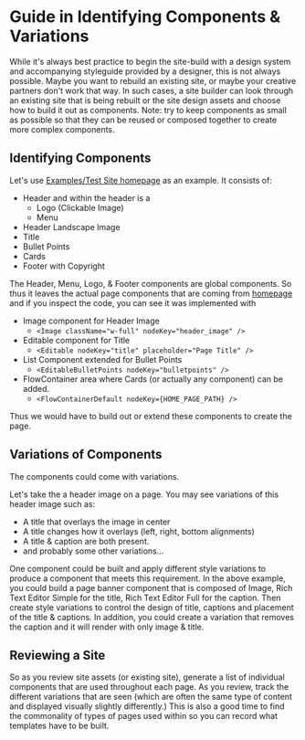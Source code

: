 # Guide in Identifying Components & Variations

While it's always best practice to begin the site-build with a design system
and accompanying styleguide provided by a designer, this is not always possible.
Maybe you want to rebuild an existing site, or maybe your creative partners
don't work that way. In such cases, a site builder can look through an existing
site that is being rebuilt or the site design assets and choose how to build it
out as components. Note: try to keep components as small as
possible so that they can be reused or composed together to create more complex
components.

## Identifying Components

Let's use
[Examples/Test Site homepage](https://johnsonandjohnson.github.io/Bodiless-JS/#/About/GettingStarted?id=launch-the-test-site)
as an example. It consists of:

* Header and within the header is a
  * Logo (Clickable Image)
  * Menu
* Header Landscape Image
* Title
* Bullet Points
* Cards
* Footer with Copyright

The Header, Menu, Logo, & Footer components are global components.
So thus it leaves the actual page components that are coming from
[homepage](https://github.com/johnsonandjohnson/Bodiless-JS/blob/main/examples/test-site/src/data/pages/index.tsx)
and if you inspect the code, you can see it was implemented with

* Image component for Header Image
  * `<Image className="w-full" nodeKey="header_image" />`
* Editable component for Title
  * `<Editable nodeKey="title" placeholder="Page Title" />`
* List Component extended for Bullet Points
  * `<EditableBulletPoints nodeKey="bulletpoints" />`
* FlowContainer area where Cards (or actually any component) can be added.
  * `<FlowContainerDefault nodeKey={HOME_PAGE_PATH} />`

Thus we would have to build out or extend these components to create the page.

## Variations of Components

The components could come with variations.

Let's take the a header image on a page. You may see variations of this header
image such as:

* A title that overlays the image in center
* A title changes how it overlays (left, right, bottom alignments)
* A title & caption are both present.
* and probably some other variations...

One component could be built and apply different style variations to produce a
component that meets this requirement. In the above example, you could build a
page banner component that is composed of Image, Rich Text Editor Simple for the
title, Rich Text Editor Full for the caption. Then create style variations to
control the design of title, captions and placement of the title & captions. In
addition, you could create a variation that removes the caption and it will
render with only image & title.  

## Reviewing a Site

So as you review site assets (or existing site), generate a list of individual
components that are used throughout each page. As you review, track the
different variations that are seen (which are often the same type of content and
displayed visually slightly differently.) This is also a good time to find the
commonality of types of pages used within so you can record what templates have
to be built.
